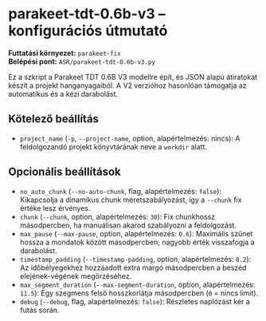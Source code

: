 # parakeet-tdt-0.6b-v3 – konfigurációs útmutató

**Futtatási környezet:** `parakeet-fix`  
**Belépési pont:** `ASR/parakeet-tdt-0.6b-v3.py`

Ez a szkript a Parakeet TDT 0.6B V3 modellre épít, és JSON alapú átiratokat készít a projekt hanganyagaiból. A V2 verzióhoz hasonlóan támogatja az automatikus és a kézi darabolást.

## Kötelező beállítás
- `project_name` (`-p`, `--project-name`, option, alapértelmezés: nincs): A feldolgozandó projekt könyvtárának neve a `workdir` alatt.

## Opcionális beállítások
- `no_auto_chunk` (`--no-auto-chunk`, flag, alapértelmezés: `false`): Kikapcsolja a dinamikus chunk méretszabályozást, így a `--chunk` fix értéke lesz érvényes.
- `chunk` (`--chunk`, option, alapértelmezés: `30`): Fix chunkhossz másodpercben, ha manuálisan akarod szabályozni a feldolgozást.
- `max_pause` (`--max-pause`, option, alapértelmezés: `0.6`): Maximális szünet hossza a mondatok között másodpercben; nagyobb érték visszafogja a darabolást.
- `timestamp_padding` (`--timestamp-padding`, option, alapértelmezés: `0.2`): Az időbélyegekhez hozzáadott extra margó másodpercben a beszéd elejének-végének megőrzéséhez.
- `max_segment_duration` (`--max-segment-duration`, option, alapértelmezés: `11.5`): Egy szegmens felső hosszkorlátja másodpercben (`0` = nincs limit).
- `debug` (`--debug`, flag, alapértelmezés: `false`): Részletes naplózást kér a futás során.

